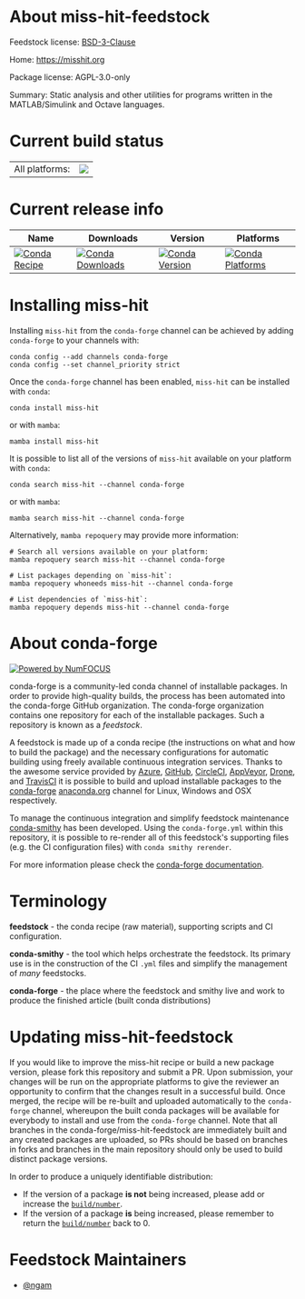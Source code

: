 About miss-hit-feedstock
========================

Feedstock license: [BSD-3-Clause](https://github.com/conda-forge/miss-hit-feedstock/blob/main/LICENSE.txt)

Home: https://misshit.org

Package license: AGPL-3.0-only

Summary: Static analysis and other utilities for programs written in the MATLAB/Simulink and Octave languages.

Current build status
====================


<table><tr><td>All platforms:</td>
    <td>
      <a href="https://dev.azure.com/conda-forge/feedstock-builds/_build/latest?definitionId=18769&branchName=main">
        <img src="https://dev.azure.com/conda-forge/feedstock-builds/_apis/build/status/miss-hit-feedstock?branchName=main">
      </a>
    </td>
  </tr>
</table>

Current release info
====================

| Name | Downloads | Version | Platforms |
| --- | --- | --- | --- |
| [![Conda Recipe](https://img.shields.io/badge/recipe-miss--hit-green.svg)](https://anaconda.org/conda-forge/miss-hit) | [![Conda Downloads](https://img.shields.io/conda/dn/conda-forge/miss-hit.svg)](https://anaconda.org/conda-forge/miss-hit) | [![Conda Version](https://img.shields.io/conda/vn/conda-forge/miss-hit.svg)](https://anaconda.org/conda-forge/miss-hit) | [![Conda Platforms](https://img.shields.io/conda/pn/conda-forge/miss-hit.svg)](https://anaconda.org/conda-forge/miss-hit) |

Installing miss-hit
===================

Installing `miss-hit` from the `conda-forge` channel can be achieved by adding `conda-forge` to your channels with:

```
conda config --add channels conda-forge
conda config --set channel_priority strict
```

Once the `conda-forge` channel has been enabled, `miss-hit` can be installed with `conda`:

```
conda install miss-hit
```

or with `mamba`:

```
mamba install miss-hit
```

It is possible to list all of the versions of `miss-hit` available on your platform with `conda`:

```
conda search miss-hit --channel conda-forge
```

or with `mamba`:

```
mamba search miss-hit --channel conda-forge
```

Alternatively, `mamba repoquery` may provide more information:

```
# Search all versions available on your platform:
mamba repoquery search miss-hit --channel conda-forge

# List packages depending on `miss-hit`:
mamba repoquery whoneeds miss-hit --channel conda-forge

# List dependencies of `miss-hit`:
mamba repoquery depends miss-hit --channel conda-forge
```


About conda-forge
=================

[![Powered by
NumFOCUS](https://img.shields.io/badge/powered%20by-NumFOCUS-orange.svg?style=flat&colorA=E1523D&colorB=007D8A)](https://numfocus.org)

conda-forge is a community-led conda channel of installable packages.
In order to provide high-quality builds, the process has been automated into the
conda-forge GitHub organization. The conda-forge organization contains one repository
for each of the installable packages. Such a repository is known as a *feedstock*.

A feedstock is made up of a conda recipe (the instructions on what and how to build
the package) and the necessary configurations for automatic building using freely
available continuous integration services. Thanks to the awesome service provided by
[Azure](https://azure.microsoft.com/en-us/services/devops/), [GitHub](https://github.com/),
[CircleCI](https://circleci.com/), [AppVeyor](https://www.appveyor.com/),
[Drone](https://cloud.drone.io/welcome), and [TravisCI](https://travis-ci.com/)
it is possible to build and upload installable packages to the
[conda-forge](https://anaconda.org/conda-forge) [anaconda.org](https://anaconda.org/)
channel for Linux, Windows and OSX respectively.

To manage the continuous integration and simplify feedstock maintenance
[conda-smithy](https://github.com/conda-forge/conda-smithy) has been developed.
Using the ``conda-forge.yml`` within this repository, it is possible to re-render all of
this feedstock's supporting files (e.g. the CI configuration files) with ``conda smithy rerender``.

For more information please check the [conda-forge documentation](https://conda-forge.org/docs/).

Terminology
===========

**feedstock** - the conda recipe (raw material), supporting scripts and CI configuration.

**conda-smithy** - the tool which helps orchestrate the feedstock.
                   Its primary use is in the construction of the CI ``.yml`` files
                   and simplify the management of *many* feedstocks.

**conda-forge** - the place where the feedstock and smithy live and work to
                  produce the finished article (built conda distributions)


Updating miss-hit-feedstock
===========================

If you would like to improve the miss-hit recipe or build a new
package version, please fork this repository and submit a PR. Upon submission,
your changes will be run on the appropriate platforms to give the reviewer an
opportunity to confirm that the changes result in a successful build. Once
merged, the recipe will be re-built and uploaded automatically to the
`conda-forge` channel, whereupon the built conda packages will be available for
everybody to install and use from the `conda-forge` channel.
Note that all branches in the conda-forge/miss-hit-feedstock are
immediately built and any created packages are uploaded, so PRs should be based
on branches in forks and branches in the main repository should only be used to
build distinct package versions.

In order to produce a uniquely identifiable distribution:
 * If the version of a package **is not** being increased, please add or increase
   the [``build/number``](https://docs.conda.io/projects/conda-build/en/latest/resources/define-metadata.html#build-number-and-string).
 * If the version of a package **is** being increased, please remember to return
   the [``build/number``](https://docs.conda.io/projects/conda-build/en/latest/resources/define-metadata.html#build-number-and-string)
   back to 0.

Feedstock Maintainers
=====================

* [@ngam](https://github.com/ngam/)

